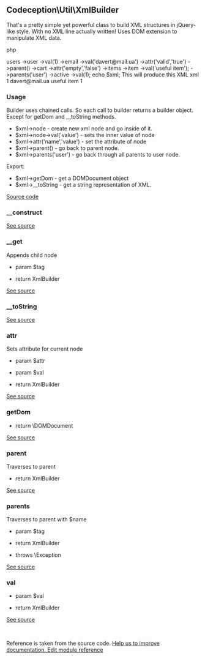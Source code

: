 
## Codeception\Util\XmlBuilder



That's a pretty simple yet powerful class to build XML structures in jQuery-like style.
With no XML line actually written!
Uses DOM extension to manipulate XML data.


   php
<?php
$xml = new \Codeception\Util\XmlBuilder();
$xml->users
   ->user
       ->val(1)
       ->email
           ->val('davert@mail.ua')
           ->attr('valid','true')
           ->parent()
       ->cart
           ->attr('empty','false')
           ->items
               ->item
                   ->val('useful item');
               ->parents('user')
       ->active
           ->val(1);
echo $xml;
   

This will produce this XML

   xml
<?xml version="1.0"?>
<users>
   <user>
       1
       <email valid="true">davert@mail.ua</email>
       <cart empty="false">
           <items>
               <item>useful item</item>
           </items>
       </cart>
       <active>1</active>
   </user>
</users>
   

### Usage

Builder uses chained calls. So each call to builder returns a builder object.
Except for  getDom  and  __toString  methods.

 *  $xml->node  - create new xml node and go inside of it.
 *  $xml->node->val('value')  - sets the inner value of node
 *  $xml->attr('name','value')  - set the attribute of node
 *  $xml->parent()  - go back to parent node.
 *  $xml->parents('user')  - go back through all parents to  user  node.

Export:

 *  $xml->getDom  - get a DOMDocument object
 *  $xml->__toString  - get a string representation of XML.

[Source code](https://github.com/Codeception/Codeception/blob/master/src/Codeception/Util/XmlBuilder.php)


### __construct 

[See source](https://github.com/Codeception/Codeception/blob/2.2/src/Codeception/Util/XmlBuilder.php#L80)

### __get 

Appends child node

 *  param  $tag

 *  return   XmlBuilder

[See source](https://github.com/Codeception/Codeception/blob/2.2/src/Codeception/Util/XmlBuilder.php#L93)

### __toString 

[See source](https://github.com/Codeception/Codeception/blob/2.2/src/Codeception/Util/XmlBuilder.php#L165)

### attr 

Sets attribute for current node

 *  param  $attr
 *  param  $val

 *  return   XmlBuilder

[See source](https://github.com/Codeception/Codeception/blob/2.2/src/Codeception/Util/XmlBuilder.php#L120)

### getDom 

 *  return   \DOMDocument

[See source](https://github.com/Codeception/Codeception/blob/2.2/src/Codeception/Util/XmlBuilder.php#L173)

### parent 

Traverses to parent

 *  return   XmlBuilder

[See source](https://github.com/Codeception/Codeception/blob/2.2/src/Codeception/Util/XmlBuilder.php#L131)

### parents 

Traverses to parent with $name

 *  param  $tag

 *  return   XmlBuilder
 *  throws   \Exception

[See source](https://github.com/Codeception/Codeception/blob/2.2/src/Codeception/Util/XmlBuilder.php#L145)

### val 

 *  param  $val

 *  return   XmlBuilder

[See source](https://github.com/Codeception/Codeception/blob/2.2/src/Codeception/Util/XmlBuilder.php#L106)

<p>&nbsp;</p><div class="alert alert-warning">Reference is taken from the source code. <a href="https://github.com/Codeception/Codeception/blob/2.2/src/Codeception/Util/XmlBuilder.php">Help us to improve documentation. Edit module reference</a></div>
